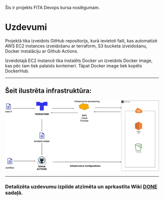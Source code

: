Šis ir projekts FITA Devops kursa noslēgumam.

# Uzdevumi 

Projektā tika izveidots GitHub repositorijs, kurā ievietoti faili, kas automatizē AWS EC2 instances izveidošanu ar terraform, S3 bucketa izveidošanu, Docker instalāciju ar Github Actions. 

Izveidotajā EC2 instancē tika instalēts Docker un izveidots Docker image, kas pēc tam tiek palaists konteinerī. 
Tāpat Docker image tiek kopēts DockerHub. 
***
## Šeit ilustrēta infrastruktūra: 

![Infrastruktura](images/Fita-2.drawio.png)
***
### Detalizēta uzdevumu izpilde atzīmēta un aprkastīta Wiki [DONE](https://github.com/cepums159/final_work/wiki/DONE) sadaļā. 
